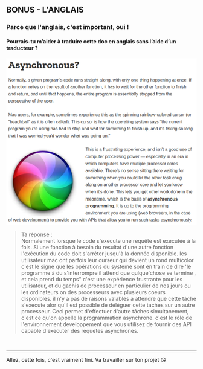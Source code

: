 ## **BONUS - L'ANGLAIS**

### Parce que l'anglais, c'est important, oui !

#### Pourrais-tu m’aider à traduire cette doc en anglais sans l’aide d’un traducteur ?


<img src="img/anglais.png" alt="anglais" />

> Ta réponse :  
> Normalement lorsque le code s'execute une requête est exécutée à la fois. Si une fonction à besoin du resultat d'une autre fonction l'exécution du code doit s'arrêter jusqu'à la donnée disponible. 
> les utilisateur mac ont parfois leur curseur qui devient un rond multicolor c'est le signe que les opérations du systeme sont en train de dire 'le programme à du s'interrompre il attend que qulque'chose se termine , et cela prend du temps"
> c'est une expérience frustrante pour les utilisateur, et du gachis de processeur en particulier de nos jours ou les ordinateurs on des processeurs avec plusieurs coeurs disponibles.
> il n'y a pas de raisons valables a attendre que cette tâche s'execute alor qu'il est possible de déléguer cette taches sur un autre processeur.
> Ceci permet d'effectuer d'autre tâches simultanement, c'est ce qu'on appelle la programmation asynchrone. 
> c'est le rôle de l'environnement developpement que vous utilisez de fournir des API capable d'executer des requetes asynchrones. 


&nbsp;

---

Allez, cette fois, c'est vraiment fini. Va travailler sur ton projet 😘